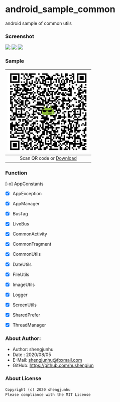 # android_sample_common
android sample of common utils

### Screenshot
<img src="doc/img/screenshot_1.png" width="200px"/> <img src="doc/img/screenshot_2.png" width="200px"/> <img src="doc/img/screenshot_3.png" width="200px"/>

### Sample
| <img src="doc/img/android_logo.png" width="260px" /> |
| :--------:                      |
| Scan QR code or [Download][2]   |

### Function
[-x] AppConstants
-[x] AppException    
-[x] AppManager

-[x] BusTag
-[x] LiveBus

-[x] CommonActivity
-[x] CommonFragment

-[x] CommonUtils
-[x] DateUtils
-[x] FileUtils
-[x] ImageUtils
-[x] Logger
-[x] ScreenUtils
-[x] SharedPrefer
-[x] ThreadManager


### About Author:
* Author: shengjunhu
* Date  : 2020/08/05
* E-Mail: shengjunhu@foxmail.com
* GitHub: https://github.com/hushengjun

### About License
```
Copyright (c) 2020 shengjunhu
Please compliance with the MIT License
```

[1]: doc/img/android_logo.png
[2]: https://github.com/shengjunhu/android_sample_common/raw/master/doc/apk/sample_common_v1.0.0_v20093010_release
